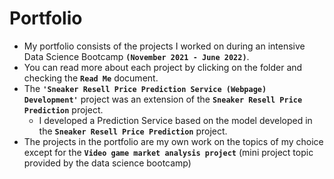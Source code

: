 # Portfolio

- My portfolio consists of the projects I worked on during an intensive Data Science Bootcamp **`(November 2021 - June 2022)`**. 
- You can read more about each project by clicking on the folder and checking the **`Read Me`** document. 
- The **`'Sneaker Resell Price Prediction Service (Webpage) Development'`** project was an extension of the **`Sneaker Resell Price Prediction`** project. 
  - I developed a Prediction Service based on the model developed in the **`Sneaker Resell Price Prediction`** project. 
- The projects in the portfolio are my own work on the topics of my choice except for the **`Video game market analysis project`** (mini project topic provided by the data science bootcamp) 

